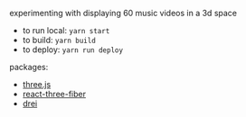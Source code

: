 experimenting with displaying 60 music videos in a 3d space

- to run local: `yarn start`
- to build: `yarn build`
- to deploy: `yarn run deploy`

packages:
- [three.js](https://threejs.org/)
- [react-three-fiber](https://github.com/pmndrs/react-three-fiber)
- [drei](https://github.com/pmndrs/drei)